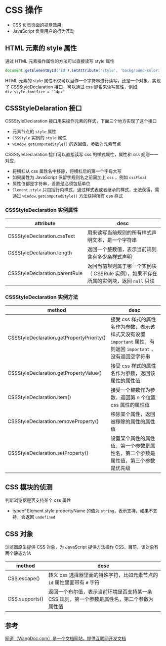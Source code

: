# CSS 操作

* CSS 负责页面的视觉效果
* JavaScript 负责用户的行为互动

## HTML 元素的 style 属性

通过 HTML 元素操作属性的方法可以直接读写 style 属性

```javascript
document.getElementById('id').setAttribute('style', 'background-color: #fff;')
```

HTML 元素的 style 属性不仅可以当作一个字符串进行读写，还是一个对象，实现了 CSSStyleDeclaration 接口，可以通过 css 键名来读写属性，例如 `div.style.fontSize = '14px'`

## CSSStyleDelaration 接口

CSSStyleDeclaration 接口用来操作元素的样式，下面三个地方实现了这个接口

* 元素节点的 `style` 属性
* `CSSStyle` 实例的 `style` 属性
* `window.getComputedStyle()` 的返回值，参数为元素节点

CSSStyleDeclaration 接口可以直接读写 css 的样式属性，属性和 css 规则一一对应，

* 将横杠从 css 属性名中移除，将横杠后的第一个字母大写
* 如果属性为 JavaScript 保留字规则名之前需加上 `css` ，例如 `cssFloat`
* 属性值都是字符串，设置是必须包括单位
* `Element.style` 只包括行内样式，通过样式表或者继承的样式，无法获得，需通过 `window.getComputedStyle()` 方法获得所有 css 样式

### CSSStyleDeclaration 实例属性

| attribute | desc |
| --- | --- |
| CSSStyleDeclaration.cssText | 用来读写当前规则的所有样式声明文本，是一个字符串 |
| CSSStyleDeclaration.length | 返回一个整数值，表示当前规则含有多少条样式声明 |
| CSSStyleDeclaration.parentRule | 返回当前规则属于哪一个实例块（ CSSRule 实例），如果不存在所属的实例块，返回 `null` 只读 |

### CSSStyleDeclaration 实例方法

| method | desc |
| --- | --- |
| CSSStyleDeclaration.getPropertyPriority() | 接受 css 样式的属性名作为参数，表示该样式又没有设置 `important` 属性，有则返回 `important` ，没有返回空字符串 |
| CSSStyleDeclaration.getPropertyValue() | 接受 css 样式的属性名作为参数，返回该属性的属性值 |
| CSSStyleDeclaration.item() | 接受一个整数作为参数，返回第 n 个位置 css 属性的属性值 |
| CSSStyleDeclaration.removeProperty() | 移除某个属性，返回被移除的属性的属性值 |
| CSSStyleDeclaration.setProperty() | 设置某个属性的属性值，第一个参数是属性名，第二个参数是属性值，第三个参数是优先级 |

## CSS 模块的侦测

判断浏览器是否支持某个 css 属性

* typeof Element.style.propertyName 的值为 `string`，表示支持，如果不支持，会返回 `undefined`

## CSS 对象

浏览器原生提供 CSS 对象，为 JavaScript 提供方法操作 CSS，目前，该对象有两个静态方法

| method | desc |
| --- | --- |
| CSS.escape() | 转义 css 选择器里面的特殊字符，比如元素节点的 `id` 属性里面带有 `#` 字符 |
|CSS.supports() | 返回一个布尔值，表示当前环境是否支持某一条 CSS 规则，第一个参数是属性名，第二个参数为属性值 |

## 参考

[网道（WangDoc.com）是一个文档网站，提供互联网开发文档](https://wangdoc.com/javascript/dom/index.html)
